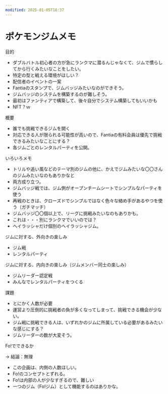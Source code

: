 ```yaml
---
modified: 2025-01-05T18:37
---
```

# ポケモンジムメモ

目的

- ダブルバトル初心者の方が急にランクマに潜るんじゃなくて、ジムで慣らしてから行くみたいなことをしたい。  
- 特定の型と戦える環境がほしい？  
- 配信者のイベントの一案  
- Fantiaのスタンプで、ジムバッジみたいなのができそう。  
- ジムバッジのシステムを構築するのが難しそう。  
- 最初はファンティアで構築して、後々自分でシステム構築してもいいかも  
- NFT？ｗ  

概要

- 誰でも挑戦できるジムを開く  
- 対応できる人が限られる可能性が高いので、Fantiaの有料会員は優先で挑戦できるみたいなことにする？  
- 各ジムごとのレンタルパーティを公開。  

いろいろメモ

- トリルや追い風などのテーマ別のジムの他に、かえでジムみたいな〇〇さんのジムみたいなのもありかなと  
- 両方成り立つ。  
- ジムバッジ戦では、ジム側がオープンチームシートでシンプルなパーティを使う  
- 再戦のときは、クローズドでシンプルではなく色々な絡め手があるやつを使う（ガチマッチ）  
- ジムバッジ〇〇個以上で、リーグに挑戦みたいなのもありかも。  
- これは・・・別にランクマでいいのでは？  
- ヘイラッシャだけ個別のヘイラッシャジム。  

ジムに対する、外向きの楽しみ

- ジム戦  
- レンタルパーティ  

ジムに対する、内向きの楽しみ（ジムメンバー同士の楽しみ）

- ジムリーダー認定戦  
- みんなでレンタルパーティをつくる  

課題

- とにかく人数が必要  
- 運営より圧倒的に挑戦者の負が多くなってしまって、挑戦できる機会が少ない。  
- ジム戦に挑戦できる人は、いずれかのジムに所属している必要があるみたいな感じにする？  
- ジムリーダーの数が大変そう。  

Fo!でできるか

→ 結論：無理

- この企画は、内側の人数ほしい。  
- Fo!のコンセプトとずれる。  
- Fo!は内部の人が少なすぎるので、難しい  
- 一つのジム（Fo!ジム）として機能するのはありかな。